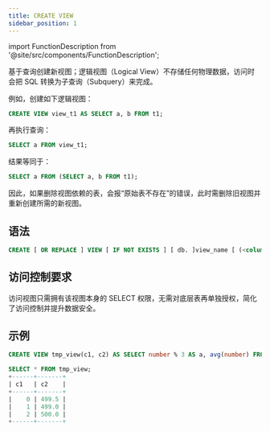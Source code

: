 ```yaml
---
title: CREATE VIEW
sidebar_position: 1
---
```


import FunctionDescription from '@site/src/components/FunctionDescription';

<FunctionDescription description="引入或更新于：v1.2.339"/>

基于查询创建新视图；逻辑视图（Logical View）不存储任何物理数据，访问时会把 SQL 转换为子查询（Subquery）来完成。

例如，创建如下逻辑视图：

```sql
CREATE VIEW view_t1 AS SELECT a, b FROM t1;
```
再执行查询：
```sql
SELECT a FROM view_t1;
```
结果等同于：
```sql
SELECT a FROM (SELECT a, b FROM t1);
```

因此，如果删除视图依赖的表，会报“原始表不存在”的错误，此时需删除旧视图并重新创建所需的新视图。

## 语法

```sql
CREATE [ OR REPLACE ] VIEW [ IF NOT EXISTS ] [ db. ]view_name [ (<column>, ...) ] AS SELECT query
```

## 访问控制要求

访问视图只需拥有该视图本身的 SELECT 权限，无需对底层表再单独授权，简化了访问控制并提升数据安全。

## 示例

```sql
CREATE VIEW tmp_view(c1, c2) AS SELECT number % 3 AS a, avg(number) FROM numbers(1000) GROUP BY a ORDER BY a;

SELECT * FROM tmp_view;
+------+-------+
| c1   | c2    |
+------+-------+
|    0 | 499.5 |
|    1 | 499.0 |
|    2 | 500.0 |
+------+-------+
```